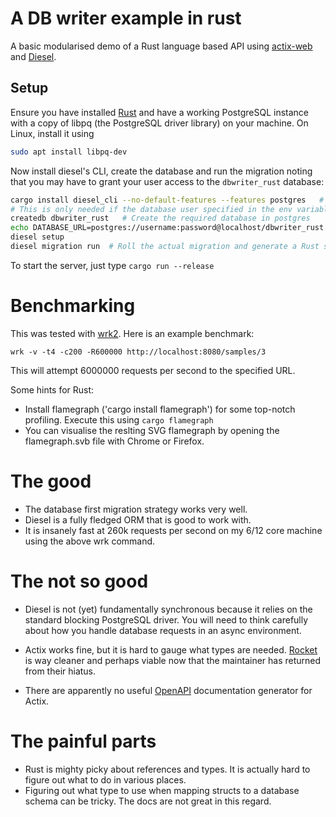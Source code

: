 # A DB writer example in rust
A basic modularised demo of a Rust language based API using [actix-web](https://actix.rs/) and
[Diesel](https://diesel.rs/). 

## Setup
Ensure you have installed [Rust](https://www.rust-lang.org/tools/install) and have a working PostgreSQL instance with a copy of libpq 
(the PostgreSQL driver library) on your machine. On Linux, install it using
```sh
sudo apt install libpq-dev
```
Now install diesel's CLI, create the database and run the migration noting that you may have to grant
your user access to the `dbwriter_rust` database:
```sh
cargo install diesel_cli --no-default-features --features postgres   # Only install PostgreSQL components
# This is only needed if the database user specified in the env variable cannot create a database
createdb dbwriter_rust   # Create the required database in postgres
echo DATABASE_URL=postgres://username:password@localhost/dbwriter_rust > .env  # Diesel gets the connection string from here
diesel setup
diesel migration run  # Roll the actual migration and generate a Rust schema that matches the current database schema
```
To start the server, just type `cargo run --release`

# Benchmarking
This was tested with [wrk2](git@github.com:giltene/wrk2.git). Here is an example benchmark:
```
wrk -v -t4 -c200 -R600000 http://localhost:8080/samples/3
```
This will attempt 6000000 requests per second to the specified URL.

Some hints for Rust: 
- Install flamegraph ('cargo install flamegraph') for some top-notch profiling. Execute this using `cargo flamegraph`
- You can visualise the reslting SVG flamegraph by opening the flamegraph.svb file with Chrome or Firefox.

# The good 
- The database first migration strategy works very well.
- Diesel is a fully fledged ORM that is good to work with.
- It is insanely fast at 260k requests per second on my 6/12 core machine using the above wrk command.

# The not so good
- Diesel is not (yet) fundamentally synchronous because it relies on the standard blocking PostgreSQL driver.
  You will need to think carefully about how you handle database requests in an async environment.
 
- Actix works fine, but it is hard to gauge what types are needed. [Rocket](https://rocket.rs/) is way
  cleaner and perhaps viable now that the maintainer has returned from their hiatus.
- There are apparently no useful [OpenAPI](https://www.openapis.org/) documentation generator for Actix.
 

# The painful parts
- Rust is mighty picky about references and types. It is actually hard to figure out what to do in various places.
- Figuring out what type to use when mapping structs to a database schema can be tricky. The docs are not great in this
  regard.